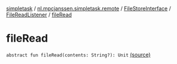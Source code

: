 [simpletask](../../../index.md) / [nl.mpcjanssen.simpletask.remote](../../index.md) / [FileStoreInterface](../index.md) / [FileReadListener](index.md) / [fileRead](.)

# fileRead

`abstract fun fileRead(contents: String?): Unit` [(source)](https://github.com/mpcjanssen/simpletask-android/blob/master/src/main/java/nl/mpcjanssen/simpletask/remote/FileStoreInterface.kt#L48)